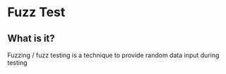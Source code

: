 # Fuzz Test

## What is it?
Fuzzing / fuzz testing is a technique to provide random data input during testing

[//]: # (## Usage)

[//]: # (- `Abs&#40;&#41;`)

[//]: # (- `func FuzzAbs&#40;f *testing.F&#41; {}`)

[//]: # (- `f.Fuzz&#40;&#41;`)

[//]: # (- `f.Add&#40;&#41;`)

[//]: # (- `go test -fuzz .`)